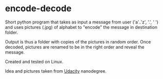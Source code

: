 # encode-decode

Short python program that takes as input a message from user ('a'..'z', '.', ' ')
and uses pictures (.jpg) of alphabet to "encode" the message in destination folder.

Output is thus a folder with copies of the pictures in random order.
Once decoded, pictures are renamed to be in the right order and reveal the message.

Created and tested on Linux.

Idea and pictures taken from [Udacity](https://www.udacity.com) nanodegree.